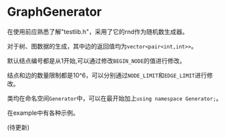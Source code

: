 # GraphGenerator
在使用前应熟悉了解"testlib.h"，采用了它的rnd作为随机数生成器。

对于树、图数据的生成，其中边的返回值均为```vector<pair<int,int>>```。

默认结点编号都是从1开始,可以通过修改```BEGIN_NODE```的值进行修改。

结点和边的数量限制都是10^6，可以分别通过```NODE_LIMIT```和```EDGE_LIMIT```进行修改。

类均在命名空间```Generator```中，可以在最开始加上```using namespace Generator;```。

在example中有各种示例。

(待更新)
